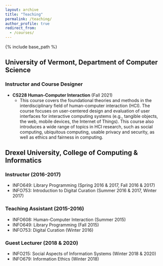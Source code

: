 ```yaml
---
layout: archive
title: "Teaching"
permalink: /teaching/
author_profile: true
redirect_from:
  - /courses/
---
```


{% include base_path %}

## University of Vermont, Department of Computer Science

### Instructor and Course Designer
-  **CS228 Human-Computer Interaction** (Fall 2021)
    - This course covers the foundational theories and methods in the interdisciplinary field of human-computer interaction (HCI). The course focuses on user-centered design and evaluation of user interfaces for interactive computing systems (e.g., tangible objects, the web, mobile devices, the Internet of Things). This course also introduces a wide range of topics in HCI research, such as social computing, ubiquitous computing, usable privacy and security, as well as ethics and fairness in computing.

## Drexel University, College of Computing & Informatics
### Instructor (2016-2017)
- INFO649: Library Programming (Spring 2016 & 2017, Fall 2016 & 2017)
- INFO753: Introduction to Digital Curation (Summer 2016 & 2017, Winter 2017)

### Teaching Assistant (2015-2016)
- INFO608: Human-Computer Interaction (Summer 2015)
- INFO649: Library Programming (Fall 2015)
- INFO753: Digital Curation (Winter 2016)

### Guest Lecturer (2018 & 2020)
- INFO215: Social Aspects of Information Systems (Winter 2018 & 2020)
- INFO679: Information Ethics (Winter 2018)
